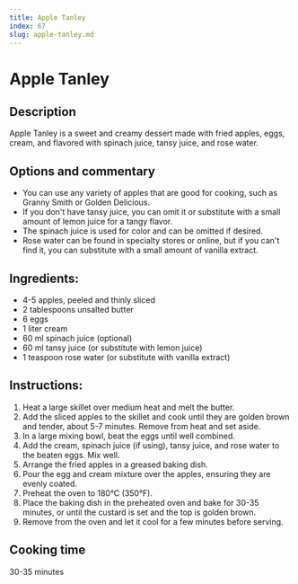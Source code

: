 ```yaml
---
title: Apple Tanley
index: 67
slug: apple-tanley.md
---
```


# Apple Tanley

## Description
Apple Tanley is a sweet and creamy dessert made with fried apples, eggs, cream, and flavored with spinach juice, tansy juice, and rose water.

## Options and commentary
- You can use any variety of apples that are good for cooking, such as Granny Smith or Golden Delicious.
- If you don't have tansy juice, you can omit it or substitute with a small amount of lemon juice for a tangy flavor.
- The spinach juice is used for color and can be omitted if desired.
- Rose water can be found in specialty stores or online, but if you can't find it, you can substitute with a small amount of vanilla extract.

## Ingredients:
- 4-5 apples, peeled and thinly sliced
- 2 tablespoons unsalted butter
- 6 eggs
- 1 liter cream
- 60 ml spinach juice (optional)
- 60 ml tansy juice (or substitute with lemon juice)
- 1 teaspoon rose water (or substitute with vanilla extract)

## Instructions:
1. Heat a large skillet over medium heat and melt the butter.
2. Add the sliced apples to the skillet and cook until they are golden brown and tender, about 5-7 minutes. Remove from heat and set aside.
3. In a large mixing bowl, beat the eggs until well combined.
4. Add the cream, spinach juice (if using), tansy juice, and rose water to the beaten eggs. Mix well.
5. Arrange the fried apples in a greased baking dish.
6. Pour the egg and cream mixture over the apples, ensuring they are evenly coated.
7. Preheat the oven to 180°C (350°F).
8. Place the baking dish in the preheated oven and bake for 30-35 minutes, or until the custard is set and the top is golden brown.
9. Remove from the oven and let it cool for a few minutes before serving.

## Cooking time
30-35 minutes